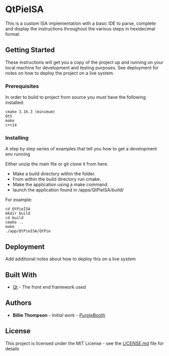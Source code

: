 # QtPieISA
This is a custom ISA implementation with a basic IDE to parse, complete and display the instructions throughout the various steps in hexidecimal format. 

## Getting Started

These instructions will get you a copy of the project up and running on your local machine for development and testing purposes. See deployment for notes on how to deploy the project on a live system.

### Prerequisites

In order to build to project from source you must have the following installed:

```
cmake 3.16.3 (minimum)
Qt5
make 
c++14
```

### Installing

A step by step series of examples that tell you how to get a development env running

Either unzip the main file or git clone it from here. 
* Make a build directory within the folder.
* From within the build directory run cmake.
* Make the application using a make command.
* launch the application found in /apps/QtPieISA/build/

For example:

```
cd QtPieISA
mkdir build
cd build
cmake ..
make 
./app/QtPieISA/QtPie

```

## Deployment

Add additional notes about how to deploy this on a live system

## Built With

* [Qt](doc.qt.io) - The front end framework used

## Authors

* **Billie Thompson** - *Initial work* - [PurpleBooth](https://github.com/PurpleBooth)


## License

This project is licensed under the MIT License - see the [LICENSE.md](LICENSE.md) file for details

